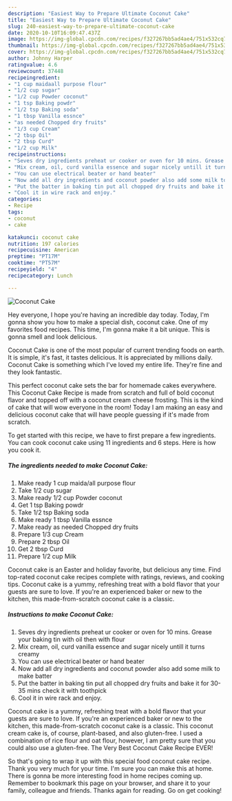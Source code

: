 ```yaml
---
description: "Easiest Way to Prepare Ultimate Coconut Cake"
title: "Easiest Way to Prepare Ultimate Coconut Cake"
slug: 240-easiest-way-to-prepare-ultimate-coconut-cake
date: 2020-10-10T16:09:47.437Z
image: https://img-global.cpcdn.com/recipes/f327267bb5ad4ae4/751x532cq70/coconut-cake-recipe-main-photo.jpg
thumbnail: https://img-global.cpcdn.com/recipes/f327267bb5ad4ae4/751x532cq70/coconut-cake-recipe-main-photo.jpg
cover: https://img-global.cpcdn.com/recipes/f327267bb5ad4ae4/751x532cq70/coconut-cake-recipe-main-photo.jpg
author: Johnny Harper
ratingvalue: 4.6
reviewcount: 37448
recipeingredient:
- "1 cup maidaall purpose flour"
- "1/2 cup sugar"
- "1/2 cup Powder coconut"
- "1 tsp Baking powdr"
- "1/2 tsp Baking soda"
- "1 tbsp Vanilla essnce"
- "as needed Chopped dry fruits"
- "1/3 cup Cream"
- "2 tbsp Oil"
- "2 tbsp Curd"
- "1/2 cup Milk"
recipeinstructions:
- "Seves dry ingredients preheat ur cooker or oven for 10 mins. Grease your baking tin with oil then with flour"
- "Mix cream, oil, curd vanilla essence and sugar nicely untill it turns creamy"
- "You can use electrical beater or hand beater"
- "Now add all dry ingredients and coconut powder also add some milk to make batter"
- "Put the batter in baking tin put all chopped dry fruits and bake it for 30-35 mins check it with toothpick"
- "Cool it in wire rack and enjoy."
categories:
- Recipe
tags:
- coconut
- cake

katakunci: coconut cake 
nutrition: 197 calories
recipecuisine: American
preptime: "PT17M"
cooktime: "PT57M"
recipeyield: "4"
recipecategory: Lunch

---
```



![Coconut Cake](https://img-global.cpcdn.com/recipes/f327267bb5ad4ae4/751x532cq70/coconut-cake-recipe-main-photo.jpg)

Hey everyone, I hope you're having an incredible day today. Today, I'm gonna show you how to make a special dish, coconut cake. One of my favorites food recipes. This time, I'm gonna make it a bit unique. This is gonna smell and look delicious.

Coconut Cake is one of the most popular of current trending foods on earth. It is simple, it's fast, it tastes delicious. It is appreciated by millions daily. Coconut Cake is something which I've loved my entire life. They're fine and they look fantastic.

This perfect coconut cake sets the bar for homemade cakes everywhere. This Coconut Cake Recipe is made from scratch and full of bold coconut flavor and topped off with a coconut cream cheese frosting. This is the kind of cake that will wow everyone in the room! Today I am making an easy and delicious coconut cake that will have people guessing if it&#39;s made from scratch.


To get started with this recipe, we have to first prepare a few ingredients. You can cook coconut cake using 11 ingredients and 6 steps. Here is how you cook it.

<!--inarticleads1-->

##### The ingredients needed to make Coconut Cake:

1. Make ready 1 cup maida/all purpose flour
1. Take 1/2 cup sugar
1. Make ready 1/2 cup Powder coconut
1. Get 1 tsp Baking powdr
1. Take 1/2 tsp Baking soda
1. Make ready 1 tbsp Vanilla essnce
1. Make ready as needed Chopped dry fruits
1. Prepare 1/3 cup Cream
1. Prepare 2 tbsp Oil
1. Get 2 tbsp Curd
1. Prepare 1/2 cup Milk


Coconut cake is an Easter and holiday favorite, but delicious any time. Find top-rated coconut cake recipes complete with ratings, reviews, and cooking tips. Coconut cake is a yummy, refreshing treat with a bold flavor that your guests are sure to love. If you&#39;re an experienced baker or new to the kitchen, this made-from-scratch coconut cake is a classic. 

<!--inarticleads2-->

##### Instructions to make Coconut Cake:

1. Seves dry ingredients preheat ur cooker or oven for 10 mins. Grease your baking tin with oil then with flour
1. Mix cream, oil, curd vanilla essence and sugar nicely untill it turns creamy
1. You can use electrical beater or hand beater
1. Now add all dry ingredients and coconut powder also add some milk to make batter
1. Put the batter in baking tin put all chopped dry fruits and bake it for 30-35 mins check it with toothpick
1. Cool it in wire rack and enjoy.


Coconut cake is a yummy, refreshing treat with a bold flavor that your guests are sure to love. If you&#39;re an experienced baker or new to the kitchen, this made-from-scratch coconut cake is a classic. This coconut cream cake is, of course, plant-based, and also gluten-free. I used a combination of rice flour and oat flour, however, I am pretty sure that you could also use a gluten-free. The Very Best Coconut Cake Recipe EVER! 

So that's going to wrap it up with this special food coconut cake recipe. Thank you very much for your time. I'm sure you can make this at home. There is gonna be more interesting food in home recipes coming up. Remember to bookmark this page on your browser, and share it to your family, colleague and friends. Thanks again for reading. Go on get cooking!
